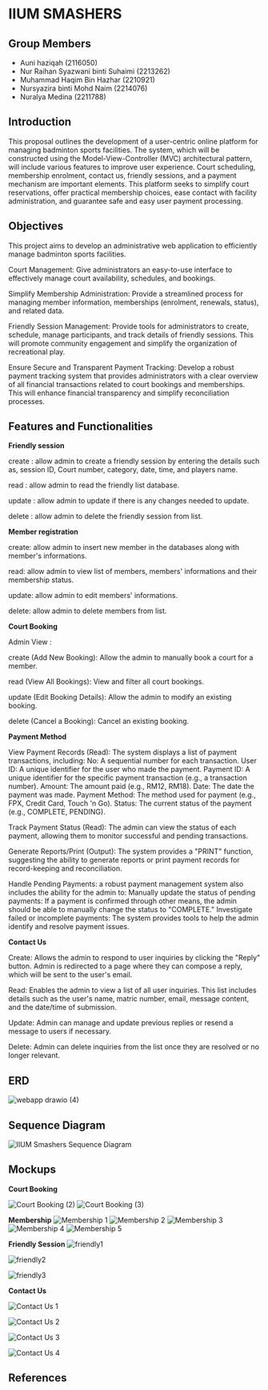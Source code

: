 # IIUM SMASHERS

## Group Members

* Auni haziqah (2116050)
* Nur Raihan Syazwani binti Suhaimi (2213262)
* Muhammad Haqim Bin Hazhar (2210921)
* Nursyazira binti Mohd Naim (2214076)
* Nuralya Medina (2211788)

## Introduction

This proposal outlines the development of a user-centric online platform for managing badminton sports facilities. The system, which will be constructed using the Model-View-Controller (MVC) architectural pattern, will include various features to improve user experience. Court scheduling, membership enrolment, contact us, friendly sessions, and a payment mechanism are important elements. This platform seeks to simplify court reservations, offer practical membership choices, ease contact with facility administration, and guarantee safe and easy user payment processing.


## Objectives

This project aims to develop an administrative web application to efficiently manage badminton sports facilities.

Court Management: Give administrators an easy-to-use interface to effectively manage court availability, schedules, and bookings. 

Simplify Membership Administration: Provide a streamlined process for managing member information, memberships (enrolment, renewals, status), and related data.

Friendly Session Management: Provide tools for administrators to create, schedule, manage participants, and track details of friendly sessions. This will promote community engagement and simplify the organization of recreational play.

Ensure Secure and Transparent Payment Tracking: Develop a robust payment tracking system that provides administrators with a clear overview of all financial transactions related to court bookings and memberships. This will enhance financial transparency and simplify reconciliation processes.

## Features and Functionalities

**Friendly session**

create : allow admin to create a friendly session by entering the details such as, session ID, Court number, category, date, time, and players name.

read : allow admin to read the friendly list database.

update : allow admin to update if there is any changes needed to update.

delete : allow admin to delete the friendly session from list.

**Member registration**

create: allow admin to insert new member in the databases along with member's informations.

read: allow admin to view list of members, members' informations and their membership status.

update: allow admin to edit members' informations.

delete: allow admin to delete members from list.

**Court Booking**

Admin View :

create (Add New Booking): Allow the admin to manually book a court for a member.

read (View All Bookings): View and filter all court bookings.

update (Edit Booking Details): Allow the admin to modify an existing booking.

delete (Cancel a Booking): Cancel an existing booking.


**Payment Method**

   View Payment Records (Read): The system displays a list of payment transactions, including:
    No: A sequential number for each transaction.
    User ID: A unique identifier for the user who made the payment.
    Payment ID: A unique identifier for the specific payment transaction (e.g., a transaction number).
    Amount: The amount paid (e.g., RM12, RM18).
    Date: The date the payment was made.
    Payment Method: The method used for payment (e.g., FPX, Credit Card, Touch 'n Go).
    Status: The current status of the payment (e.g., COMPLETE, PENDING).

Track Payment Status (Read): The admin can view the status of each payment, allowing them to monitor successful and pending transactions.

Generate Reports/Print (Output): The system provides a "PRINT" function, suggesting the ability to generate reports or print payment records for record-keeping and reconciliation.

Handle Pending Payments: a robust payment management system also includes the ability for the admin to:
    Manually update the status of pending payments: If a payment is confirmed through other means, the admin should be able to manually change the status to "COMPLETE."
    Investigate failed or incomplete payments: The system provides tools to help the admin identify and resolve payment issues.

**Contact Us**

Create: Allows the admin to respond to user inquiries by clicking the "Reply" button. Admin is redirected to a page where they can compose a reply, which will be sent to the user's email.

Read: Enables the admin to view a list of all user inquiries. This list includes details such as the user's name, matric number, email, message content, and the date/time of submission.

Update: Admin can manage and update previous replies or resend a message to users if necessary.

Delete: Admin can delete inquiries from the list once they are resolved or no longer relevant.


## ERD 
![webapp drawio (4)](https://github.com/user-attachments/assets/a602783d-ee5e-4251-b034-61ebd7da824a)

## Sequence Diagram
![IIUM Smashers Sequence Diagram](https://github.com/user-attachments/assets/aad11a1b-1cd8-414c-9df1-26afbbf43847)

## Mockups

**Court Booking**

![Court Booking (2)](https://github.com/user-attachments/assets/79887576-2ce3-43b3-a188-4dbc99cc0311)
![Court Booking (3)](https://github.com/user-attachments/assets/20ee2981-755d-49b1-87ae-dd46ba3a8f68)


**Membership**
![Membership 1](https://github.com/user-attachments/assets/c1e48196-8243-4835-8faf-8c7a2b02dc26)
![Membership 2](https://github.com/user-attachments/assets/124e6f2f-0bd0-4481-9f64-b175045539c3)
![Membership 3](https://github.com/user-attachments/assets/f943b1bd-4c19-4a21-82db-b19d4f4c5c73)
![Membership 4](https://github.com/user-attachments/assets/4548ca28-ef49-4f33-8ac3-6301babf1229)
![Membership 5](https://github.com/user-attachments/assets/3dee0dae-3db8-4e72-88ba-7102f8b13dc7)

**Friendly Session**
![friendly1](https://github.com/user-attachments/assets/216130df-8500-4241-a25d-066db3cb3fd9)

![friendly2](https://github.com/user-attachments/assets/21bb5b6d-0a79-4b4c-a5bc-d8aa2565578c)

![friendly3](https://github.com/user-attachments/assets/7c1abf87-f44f-48d6-908c-7d185deedd40)

**Contact Us**

![Contact Us 1](https://github.com/user-attachments/assets/eacd2c0e-c915-416b-9c9c-775c2192242f)

![Contact Us 2](https://github.com/user-attachments/assets/559570b3-4bb7-44c8-8a5d-1e2316966ee3)

![Contact Us 3](https://github.com/user-attachments/assets/2f54bb6a-1b5e-44bf-b321-d00ac9f70279)

![Contact Us 4](https://github.com/user-attachments/assets/cbe551d4-4006-480f-ad62-49a97cb01b81)



## References

